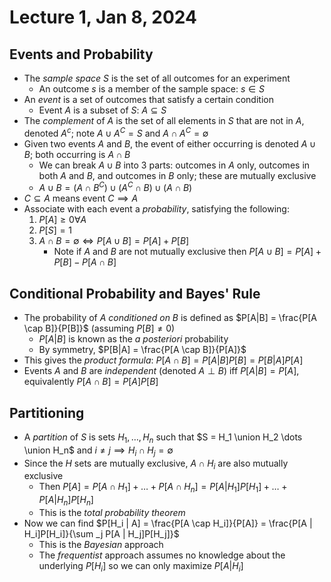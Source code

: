 # Lecture 1, Jan 8, 2024

## Events and Probability

* The *sample space* $S$ is the set of all outcomes for an experiment
	* An outcome $s$ is a member of the sample space: $s \in S$
* An *event* is a set of outcomes that satisfy a certain condition
	* Event $A$ is a subset of $S$: $A \subseteq S$
* The *complement* of $A$ is the set of all elements in $S$ that are not in $A$, denoted $A^c$; note $A \cup A^C = S$ and $A \cap A^C = \emptyset$
* Given two events $A$ and $B$, the event of either occurring is denoted $A \cup B$; both occurring is $A \cap B$
	* We can break $A \cup B$ into 3 parts: outcomes in $A$ only, outcomes in both $A$ and $B$, and outcomes in $B$ only; these are mutually exclusive
	* $A \cup B = (A \cap B^C) \cup (A^C \cap B) \cup (A \cap B)$
* $C \subseteq A$ means event $C \implies A$
* Associate with each event a *probability*, satisfying the following:
	1. $P[A] \geq 0 \forall A$
	2. $P[S] = 1$
	3. $A \cap B = \emptyset \iff P[A \cup B] = P[A] + P[B]$
		* Note if $A$ and $B$ are not mutually exclusive then $P[A \cup B] = P[A] + P[B] - P[A \cap B]$

## Conditional Probability and Bayes' Rule

* The probability of $A$ *conditioned on* $B$ is defined as $P[A|B] = \frac{P[A \cap B]}{P[B]}$ (assuming $P[B] \neq 0$)
	* $P[A|B]$ is known as the *a posteriori* probability 
	* By symmetry, $P[B|A] = \frac{P[A \cap B]}{P[A]}$
* This gives the *product formula*: $P[A \cap B] = P[A|B]P[B] = P[B|A]P[A]$
* Events $A$ and $B$ are *independent* (denoted $A \perp B$) iff $P[A|B] = P[A]$, equivalently $P[A \cap B] = P[A]P[B]$

## Partitioning

* A *partition* of $S$ is sets $H_1, \dots, H_n$ such that $S = H_1 \union H_2 \dots \union H_n$ and $i \neq j \implies H_i \cap H_j = \emptyset$
* Since the $H$ sets are mutually exclusive, $A \cap H_i$ are also mutually exclusive
	* Then $P[A] = P[A \cap H_1] + \dots + P[A \cap H_n] = P[A | H_1]P[H_1] + \dots + P[A | H_n]P[H_n]$
	* This is the *total probability theorem*
* Now we can find $P[H_i | A] = \frac{P[A \cap H_i]}{P[A]} = \frac{P[A | H_i]P[H_i]}{\sum _j P[A | H_j]P[H_j]}$
	* This is the *Bayesian* approach
	* The *frequentist* approach assumes no knowledge about the underlying $P[H_i]$ so we can only maximize $P[A | H_i]$

